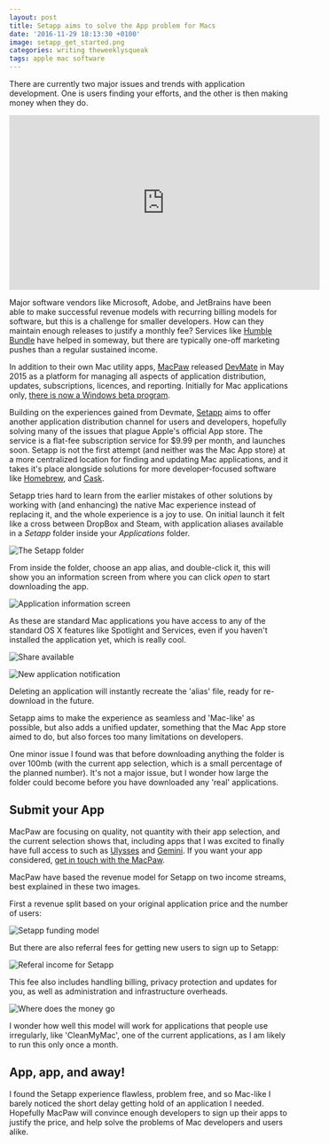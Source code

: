 ```yaml
---
layout: post
title: Setapp aims to solve the App problem for Macs
date: '2016-11-29 18:13:30 +0100'
image: setapp_get_started.png
categories: writing theweeklysqueak
tags: apple mac software
---
```


There are currently two major issues and trends with application development. One is users finding your efforts, and the other is then making money when they do.

<iframe width="560" height="315" src="https://www.youtube.com/embed/-VMSYuWRxSs" frameborder="0" allowfullscreen></iframe>

Major software vendors like Microsoft, Adobe, and JetBrains have been able to make successful revenue models with recurring billing models for software, but this is a challenge for smaller developers. How can they maintain enough releases to justify a monthly fee? Services like [Humble Bundle](https://www.humblebundle.com) have helped in someway, but there are typically one-off marketing pushes than a regular sustained income.

In addition to their own Mac utility apps, [MacPaw](http://macpaw.com/) released [DevMate](http://devmate.com/) in May 2015 as a platform for managing all aspects of application distribution, updates, subscriptions, licences, and reporting. Initially for Mac applications only, [there is now a Windows beta program](http://devmate.com/windows-beta).

Building on the experiences gained from Devmate, [Setapp](https://setapp.com/) aims to offer another application distribution channel for users and developers, hopefully solving many of the issues that plague Apple's official App store. The service is a flat-fee subscription service for $9.99 per month, and launches soon. Setapp is not the first attempt (and neither was the Mac App store) at a more centralized location for finding and updating Mac applications, and it takes it's place alongside solutions for more developer-focused software like [Homebrew](http://brew.sh/), and [Cask](https://caskroom.github.io/).

Setapp tries hard to learn from the earlier mistakes of other solutions by working with (and enhancing) the native Mac experience instead of replacing it, and the whole experience is a joy to use. On initial launch it felt like a cross between DropBox and Steam, with application aliases available in a _Setapp_ folder inside your _Applications_ folder.

![The Setapp folder](../images/setapp_folder.png)

From inside the folder, choose an app alias, and double-click it, this will show you an information screen from where you can click _open_ to start downloading the app.

![Application information screen](../images/setapp_app_open_screen.png)

As these are standard Mac applications you have access to any of the standard OS X features like Spotlight and Services, even if you haven't installed the application yet, which is really cool.

![Share available](../images/setapp_share.png)

![New application notification](../images/setapp_notification.png)

Deleting an application will instantly recreate the 'alias' file, ready for re-download in the future.

Setapp aims to make the experience as seamless and 'Mac-like' as possible, but also adds a unified updater, something that the Mac App store aimed to do, but also forces too many limitations on developers.

One minor issue I found was that before downloading anything the folder is over 100mb (with the current app selection, which is a small percentage of the planned number). It's not a major issue, but I wonder how large the folder could become before you have downloaded any 'real' applications.

## Submit your App

MacPaw are focusing on quality, not quantity with their app selection, and the current selection shows that, including apps that I was excited to finally have full access to such as [Ulysses](https://ulyssesapp.com/) and [Gemini](http://macpaw.com/gemini). If you want your app considered, [get in touch with the MacPaw](https://setapp.com/developers).

MacPaw have based the revenue model for Setapp on two income streams, best explained in these two images.

First a revenue split based on your original application price and the number of users:

![Setapp funding model](../images/setapp_funding_model.png)

But there are also referral fees for getting new users to sign up to Setapp:

![Referal income for Setapp](../images/setapp_referal_model.png)

This fee also includes handling billing, privacy protection and updates for you, as well as administration and infrastructure overheads.

![Where does the money go](../images/setapp_revenue_distribution.png)

I wonder how well this model will work for applications that people use irregularly, like 'CleanMyMac', one of the current applications, as I am likely to run this only once a month.

## App, app, and away!

I found the Setapp experience flawless, problem free, and so Mac-like I barely noticed the short delay getting hold of an application I needed. Hopefully MacPaw will convince enough developers to sign up their apps to justify the price, and help solve the problems of Mac developers and users alike.
